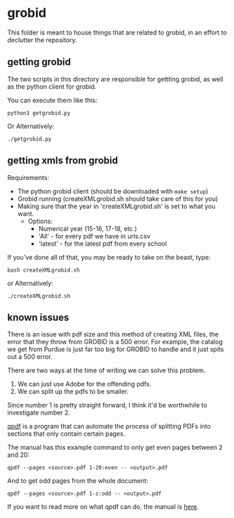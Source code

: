 # grobid

This folder is meant to house things that are related to grobid, in an effort to declutter the repository.

## getting grobid

The two scripts in this directory are responsible for gettting grobid, as well as the python client for grobid.

You can execute them like this:
```
python3 getgrobid.py
```
Or Alternatively:
```
./getgrobid.py
```

## getting xmls from grobid

Requirements:
* The python grobid client (should be downloaded with `make setup`)
* Grobid running (createXMLgrobid.sh should take care of this for you)
* Making sure that the year in 'createXMLgrobid.sh' is set to what you want.
	* Options:
		* Numerical year (15-16, 17-18, etc.)
		* 'All' - for every pdf we have in urls.csv
		* 'latest' - for the latest pdf from every school

If you've done all of that, you may be ready to take on the beast, type:
```
bash createXMLgrobid.sh
```
or Alternatively:
```
./createXMLgrobid.sh
```

## known issues

There is an issue with pdf size and this method of creating XML files, the error that they throw from GROBID is a 500 error.
For example, the catalog we get from Purdue is just far too big for GROBID to handle and it just spits out a 500 error.

There are two ways at the time of writing we can solve this problem.
1. We can just use Adobe for the offending pdfs.
2. We can split up the pdfs to be smaller.

Since number 1 is pretty straight forward, I think it'd be worthwhile to investigate number 2.

[qpdf](http://qpdf.sourceforge.net/) is a program that can automate the process of splitting PDFs into sections that only contain certain pages.

The manual has this example command to only get even pages between 2 and 20:
```
qpdf --pages <source>.pdf 1-20:even -- <output>.pdf
```
And to get odd pages from the whole document:
```
qpdf --pages <source>.pdf 1-z:odd -- <output>.pdf
```

If you want to read more on what qpdf can do, the manual is [here](http://qpdf.sourceforge.net/files/qpdf-manual.html).

